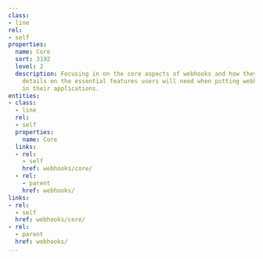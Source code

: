 ```yaml
---
class:
- line
rel:
- self
properties:
  name: Core
  sort: 3192
  level: 2
  description: Focusing in on the core aspects of webhooks and how they operate, providing
    details on the essential features users will need when putting webhooks to work
    in their applications.
entities:
- class:
  - line
  rel:
  - self
  properties:
    name: Core
  links:
  - rel:
    - self
    href: webhooks/core/
  - rel:
    - parent
    href: webhooks/
links:
- rel:
  - self
  href: webhooks/core/
- rel:
  - parent
  href: webhooks/
...
```

